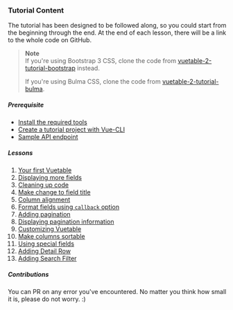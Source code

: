 ### Tutorial Content

The tutorial has been designed to be followed along, so you could start from the beginning through the end. At the end of each lesson, there will be a link to the whole code on GitHub.

> __Note__   
> If you're using Bootstrap 3 CSS, clone the code from [vuetable-2-tutorial-bootstrap](https://github.com/ratiw/vuetable-2-tutorial-bootstrap) instead.
> 
> If you're using Bulma CSS, clone the code from [vuetable-2-tutorial-bulma](https://github.com/ratiw/vuetable-2-tutorial-bulma).


##### Prerequisite
- [Install the required tools](./_prerequisite#install-the-required-tools)
- [Create a tutorial project with Vue-CLI](./_prerequisite#create-a-tutorial-project-with-vue-cli)
- [Sample API endpoint](./_prerequisite#sample-api-endpoint)

##### Lessons
1. [Your first Vuetable](./lesson-01)
2. [Displaying more fields](./lesson-02)
3. [Cleaning up code](./lesson-03)
4. [Make change to field title](./lesson-04)
5. [Column alignment](./lesson-05)
6. [Format fields using `callback` option](./lesson-06)
7. [Adding pagination](./lesson-07)
8. [Displaying pagination information](./lesson-08)
9. [Customizing Vuetable](./lesson-09)
10. [Make columns sortable](./lesson-10)
11. [Using special fields](./lesson-11)
12. [Adding Detail Row](./lesson-12)
13. [Adding Search Filter](./lesson-13)

##### Contributions

You can PR on any error you've encountered. No matter you think how small it is, please do not worry. :)
